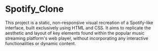 # Spotify_Clone
This project is a static, non-responsive visual recreation of a Spotify-like interface, built exclusively using HTML and CSS. It aims to replicate the aesthetic and layout of key elements found within the popular music streaming platform's web player, without incorporating any interactive functionalities or dynamic content.
